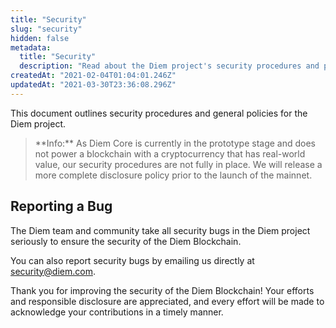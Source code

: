 ```yaml
---
title: "Security"
slug: "security"
hidden: false
metadata: 
  title: "Security"
  description: "Read about the Diem project's security procedures and policies."
createdAt: "2021-02-04T01:04:01.246Z"
updatedAt: "2021-03-30T23:36:08.296Z"
---
```

This document outlines security procedures and general policies for the Diem project.

<blockquote className="block_note block_note_info">
 **Info:** As Diem Core is currently in the prototype stage and does not power a blockchain with a cryptocurrency that has real-world value, our security procedures are not fully in place. We will release a more complete disclosure policy prior to the launch of the mainnet. 
</blockquote>

## Reporting a Bug

The Diem team and community take all security bugs in the Diem project
seriously to ensure the security of the Diem Blockchain.

You can also report security bugs by emailing us directly at [security@diem.com](mailto:security@diem.com).

Thank you for improving the security of the Diem Blockchain! Your efforts and responsible disclosure are appreciated, and every effort will be made to acknowledge your contributions in a timely manner.